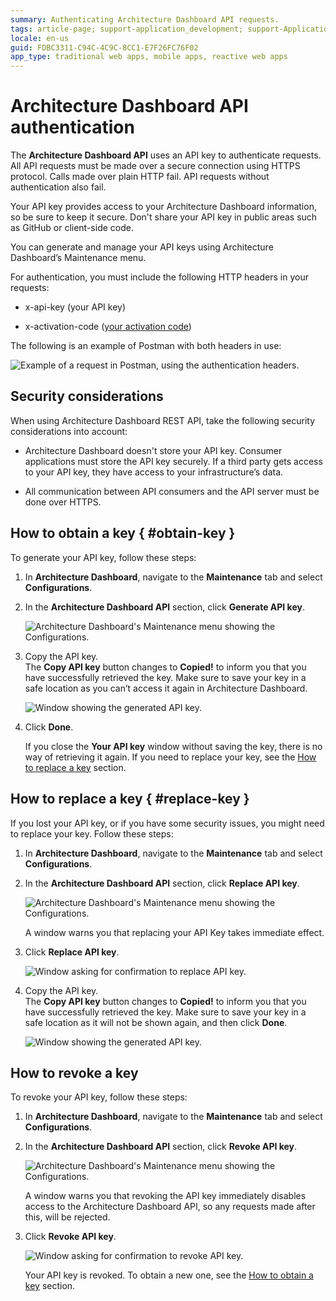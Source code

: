 ```yaml
---
summary: Authenticating Architecture Dashboard API requests.
tags: article-page; support-application_development; support-Application_Lifecycle; support-devOps; support-Integrations_Extensions
locale: en-us
guid: FDBC3311-C94C-4C9C-8CC1-E7F26FC76F02
app_type: traditional web apps, mobile apps, reactive web apps
---
```


# Architecture Dashboard API authentication

The **Architecture Dashboard API** uses an API key to authenticate requests. All API requests must be made over a secure connection using HTTPS protocol. Calls made over plain HTTP fail. API requests without authentication also fail.  

Your API key provides access to your Architecture Dashboard information, so be sure to keep it secure. Don't share your API key in public areas such as GitHub or client-side code.  

You can generate and manage your API keys using Architecture Dashboard’s Maintenance menu.  

For authentication, you must include the following HTTP headers in your requests:

* x-api-key (your API key)

* x-activation-code ([your activation code](https://success.outsystems.com/Support/Enterprise_Customers/Licensing/Manage_and_Upgrade/Find_the_Activation_Code_and_the_Serial_Number))

The following is an example of Postman with both headers in use:

![Example of a request in Postman, using the authentication headers.](images/postman-example.png)

## Security considerations

When using Architecture Dashboard REST API, take the following security considerations into account:

* Architecture Dashboard doesn't store your API key. Consumer applications must store the API key securely. If a third party gets access to your API key, they have access to your infrastructure’s data.

* All communication between API consumers and the API server must be done over HTTPS.


## How to obtain a key { #obtain-key }

To generate your API key, follow these steps:

1. In **Architecture Dashboard**, navigate to the **Maintenance** tab and select **Configurations**.

1. In the **Architecture Dashboard API** section, click **Generate API key**.

    ![Architecture Dashboard's Maintenance menu showing the Configurations.](images/generate-key-ad.png)

1. Copy the API key.  
The **Copy API key** button changes to **Copied!** to inform you that you have successfully retrieved the key. Make sure to save your key in a safe location as you can’t access it again in Architecture Dashboard.

    ![Window showing the generated API key.](images/copy-key-ad.png)

1. Click **Done**.

    If you close the **Your API key** window without saving the key, there is no way of retrieving it again. If you need to replace your key, see the [How to replace a key](#replace-key) section.


## How to replace a key { #replace-key }

If you lost your API key, or if you have some security issues, you might need to replace your key. Follow these steps:

1. In **Architecture Dashboard**, navigate to the **Maintenance** tab and select **Configurations**.

1. In the **Architecture Dashboard API** section, click **Replace API key**. 

    ![Architecture Dashboard's Maintenance menu showing the Configurations.](images/replace-key-ad.png)

    A window warns you that replacing your API Key takes immediate effect.

1. Click **Replace API key**.

    ![Window asking for confirmation to replace API key.](images/replace-key-window-ad.png)

1. Copy the API key.  
The **Copy API key** button changes to **Copied!** to inform you that you have successfully retrieved the key. Make sure to save your key in a safe location as it will not be shown again, and then click **Done**.

    ![Window showing the generated API key.](images/copy-key-ad.png)

## How to revoke a key

To revoke your API key, follow these steps:

1. In **Architecture Dashboard**, navigate to the **Maintenance** tab and select **Configurations**.

1. In the **Architecture Dashboard API** section, click **Revoke API key**.

    ![Architecture Dashboard's Maintenance menu showing the Configurations.](images/revoke-key-ad.png)

    A window warns you that revoking the API key immediately disables access to the Architecture Dashboard API, so any requests made after this, will be rejected.

1. Click **Revoke API key**.

    ![Window asking for confirmation to revoke API key.](images/revoke-key-window-ad.png)

    Your API key is revoked. To obtain a new one, see the [How to obtain a key](#obtain-key) section.
